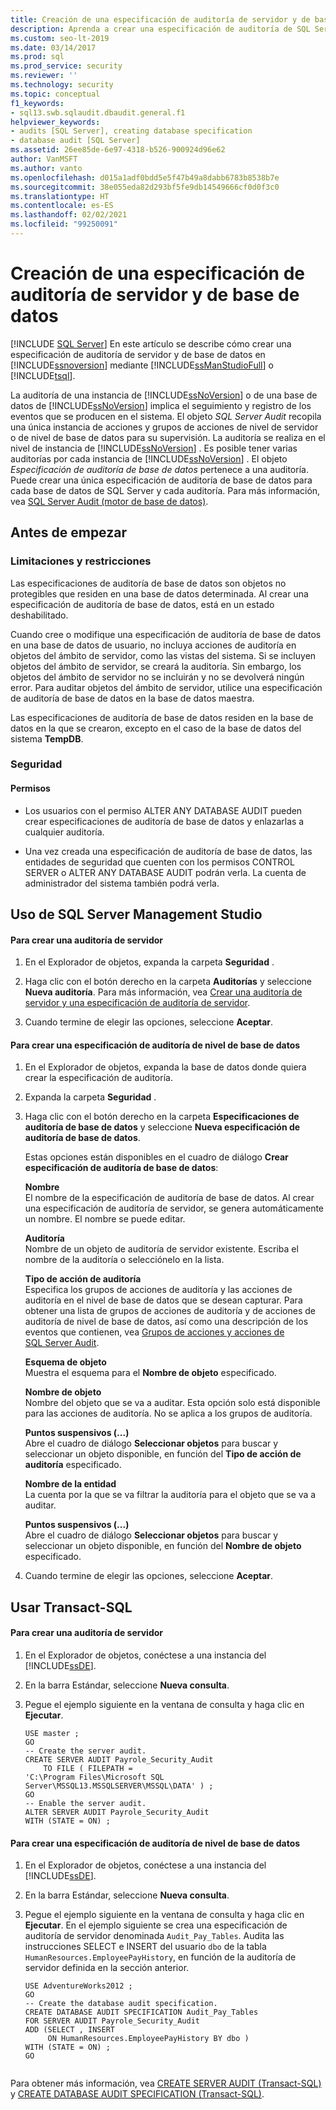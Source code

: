 ```yaml
---
title: Creación de una especificación de auditoría de servidor y de base de datos
description: Aprenda a crear una especificación de auditoría de SQL Server y de base de datos mediante SQL Server Management Studio o Transact-SQL (T-SQL).
ms.custom: seo-lt-2019
ms.date: 03/14/2017
ms.prod: sql
ms.prod_service: security
ms.reviewer: ''
ms.technology: security
ms.topic: conceptual
f1_keywords:
- sql13.swb.sqlaudit.dbaudit.general.f1
helpviewer_keywords:
- audits [SQL Server], creating database specification
- database audit [SQL Server]
ms.assetid: 26ee85de-6e97-4318-b526-900924d96e62
author: VanMSFT
ms.author: vanto
ms.openlocfilehash: d015a1adf0bdd5e5f47b49a8dabb6783b8538b7e
ms.sourcegitcommit: 38e055eda82d293bf5fe9db14549666cf0d0f3c0
ms.translationtype: HT
ms.contentlocale: es-ES
ms.lasthandoff: 02/02/2021
ms.locfileid: "99250091"
---
```

# <a name="create-a-server-audit-and-database-audit-specification"></a>Creación de una especificación de auditoría de servidor y de base de datos
[!INCLUDE [SQL Server](../../../includes/applies-to-version/sqlserver.md)]
  En este artículo se describe cómo crear una especificación de auditoría de servidor y de base de datos en [!INCLUDE[ssnoversion](../../../includes/ssnoversion-md.md)] mediante [!INCLUDE[ssManStudioFull](../../../includes/ssmanstudiofull-md.md)] o [!INCLUDE[tsql](../../../includes/tsql-md.md)].  
  
 La auditoría de una instancia de [!INCLUDE[ssNoVersion](../../../includes/ssnoversion-md.md)] o de una base de datos de [!INCLUDE[ssNoVersion](../../../includes/ssnoversion-md.md)] implica el seguimiento y registro de los eventos que se producen en el sistema. El objeto *SQL Server Audit* recopila una única instancia de acciones y grupos de acciones de nivel de servidor o de nivel de base de datos para su supervisión. La auditoría se realiza en el nivel de instancia de [!INCLUDE[ssNoVersion](../../../includes/ssnoversion-md.md)] . Es posible tener varias auditorías por cada instancia de [!INCLUDE[ssNoVersion](../../../includes/ssnoversion-md.md)] . El objeto *Especificación de auditoría de base de datos* pertenece a una auditoría. Puede crear una única especificación de auditoría de base de datos para cada base de datos de SQL Server y cada auditoría. Para más información, vea [SQL Server Audit (motor de base de datos)](../../../relational-databases/security/auditing/sql-server-audit-database-engine.md).  
  
 ##  <a name="before-you-begin"></a><a name="BeforeYouBegin"></a> Antes de empezar  
  
###  <a name="limitations-and-restrictions"></a><a name="Restrictions"></a> Limitaciones y restricciones  
 Las especificaciones de auditoría de base de datos son objetos no protegibles que residen en una base de datos determinada. Al crear una especificación de auditoría de base de datos, está en un estado deshabilitado.  
  
 Cuando cree o modifique una especificación de auditoría de base de datos en una base de datos de usuario, no incluya acciones de auditoría en objetos del ámbito de servidor, como las vistas del sistema. Si se incluyen objetos del ámbito de servidor, se creará la auditoría. Sin embargo, los objetos del ámbito de servidor no se incluirán y no se devolverá ningún error. Para auditar objetos del ámbito de servidor, utilice una especificación de auditoría de base de datos en la base de datos maestra.  
  
 Las especificaciones de auditoría de base de datos residen en la base de datos en la que se crearon, excepto en el caso de la base de datos del sistema **TempDB**.  
  
###  <a name="security"></a><a name="Security"></a> Seguridad  
  
####  <a name="permissions"></a><a name="Permissions"></a> Permisos  
  
-   Los usuarios con el permiso ALTER ANY DATABASE AUDIT pueden crear especificaciones de auditoría de base de datos y enlazarlas a cualquier auditoría.  
  
-   Una vez creada una especificación de auditoría de base de datos, las entidades de seguridad que cuenten con los permisos CONTROL SERVER o ALTER ANY DATABASE AUDIT podrán verla. La cuenta de administrador del sistema también podrá verla.  
  
##  <a name="using-sql-server-management-studio"></a><a name="SSMSProcedure"></a> Uso de SQL Server Management Studio  
  
#### <a name="to-create-a-server-audit"></a>Para crear una auditoría de servidor  
  
1.  En el Explorador de objetos, expanda la carpeta **Seguridad** .  
  
2.  Haga clic con el botón derecho en la carpeta **Auditorías** y seleccione **Nueva auditoría**. Para más información, vea [Crear una auditoría de servidor y una especificación de auditoría de servidor](../../../relational-databases/security/auditing/create-a-server-audit-and-server-audit-specification.md).  
  
3.  Cuando termine de elegir las opciones, seleccione **Aceptar**.  

#### <a name="to-create-a-database-level-audit-specification"></a>Para crear una especificación de auditoría de nivel de base de datos  
  
1.  En el Explorador de objetos, expanda la base de datos donde quiera crear la especificación de auditoría.  
  
2.  Expanda la carpeta **Seguridad** .  
  
3.  Haga clic con el botón derecho en la carpeta **Especificaciones de auditoría de base de datos** y seleccione **Nueva especificación de auditoría de base de datos**.  
  
     Estas opciones están disponibles en el cuadro de diálogo **Crear especificación de auditoría de base de datos**:  
  
     **Nombre**  
     El nombre de la especificación de auditoría de base de datos. Al crear una especificación de auditoría de servidor, se genera automáticamente un nombre. El nombre se puede editar.  
  
     **Auditoría**  
     Nombre de un objeto de auditoría de servidor existente. Escriba el nombre de la auditoría o selecciónelo en la lista.  
  
     **Tipo de acción de auditoría**  
     Especifica los grupos de acciones de auditoría y las acciones de auditoría en el nivel de base de datos que se desean capturar. Para obtener una lista de grupos de acciones de auditoría y de acciones de auditoría de nivel de base de datos, así como una descripción de los eventos que contienen, vea [Grupos de acciones y acciones de SQL Server Audit](../../../relational-databases/security/auditing/sql-server-audit-action-groups-and-actions.md).  
  
     **Esquema de objeto**  
     Muestra el esquema para el **Nombre de objeto** especificado.  
  
     **Nombre de objeto**  
     Nombre del objeto que se va a auditar. Esta opción solo está disponible para las acciones de auditoría. No se aplica a los grupos de auditoría.  
  
     **Puntos suspensivos (...)**  
     Abre el cuadro de diálogo **Seleccionar objetos** para buscar y seleccionar un objeto disponible, en función del **Tipo de acción de auditoría** especificado.  
  
     **Nombre de la entidad**  
     La cuenta por la que se va filtrar la auditoría para el objeto que se va a auditar.  
  
     **Puntos suspensivos (...)**  
     Abre el cuadro de diálogo **Seleccionar objetos** para buscar y seleccionar un objeto disponible, en función del **Nombre de objeto** especificado.  
  
4.  Cuando termine de elegir las opciones, seleccione **Aceptar**.  
  
##  <a name="using-transact-sql"></a><a name="TsqlProcedure"></a> Usar Transact-SQL  
  
#### <a name="to-create-a-server-audit"></a>Para crear una auditoría de servidor  
  
1.  En el Explorador de objetos, conéctese a una instancia del [!INCLUDE[ssDE](../../../includes/ssde-md.md)].  
  
2.  En la barra Estándar, seleccione **Nueva consulta**.  
  
3.  Pegue el ejemplo siguiente en la ventana de consulta y haga clic en **Ejecutar**.  
  
    ```  
    USE master ;  
    GO  
    -- Create the server audit.   
    CREATE SERVER AUDIT Payrole_Security_Audit  
        TO FILE ( FILEPATH =   
    'C:\Program Files\Microsoft SQL Server\MSSQL13.MSSQLSERVER\MSSQL\DATA' ) ;   
    GO  
    -- Enable the server audit.   
    ALTER SERVER AUDIT Payrole_Security_Audit   
    WITH (STATE = ON) ;  
    ```  
  
#### <a name="to-create-a-database-level-audit-specification"></a>Para crear una especificación de auditoría de nivel de base de datos  
  
1.  En el Explorador de objetos, conéctese a una instancia del [!INCLUDE[ssDE](../../../includes/ssde-md.md)].  
  
2.  En la barra Estándar, seleccione **Nueva consulta**.  
  
3.  Pegue el ejemplo siguiente en la ventana de consulta y haga clic en **Ejecutar**. En el ejemplo siguiente se crea una especificación de auditoría de servidor denominada `Audit_Pay_Tables`. Audita las instrucciones SELECT e INSERT del usuario `dbo` de la tabla `HumanResources.EmployeePayHistory`, en función de la auditoría de servidor definida en la sección anterior.  
  
    ```  
    USE AdventureWorks2012 ;   
    GO  
    -- Create the database audit specification.   
    CREATE DATABASE AUDIT SPECIFICATION Audit_Pay_Tables  
    FOR SERVER AUDIT Payrole_Security_Audit  
    ADD (SELECT , INSERT  
         ON HumanResources.EmployeePayHistory BY dbo )   
    WITH (STATE = ON) ;   
    GO  
  
    ```  
  
 Para obtener más información, vea [CREATE SERVER AUDIT &#40;Transact-SQL&#41;](../../../t-sql/statements/create-server-audit-transact-sql.md) y [CREATE DATABASE AUDIT SPECIFICATION &#40;Transact-SQL&#41;](../../../t-sql/statements/create-database-audit-specification-transact-sql.md).  
  
  

